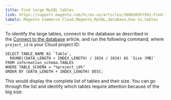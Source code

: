 ```yaml
---
title: Find large MySQL tables
link: https://support.magento.com/hc/en-us/articles/360038957591-Find-large-MySQL-tables
labels: Magento Commerce Cloud,Magento,MySQL,database,how to,tables
---
```


<p>To identify the large tables, connect to the database as described in the <a href="https://devdocs.magento.com/cloud/project/project-conf-files_services-mysql.html#connect-to-the-database">Connect to the database</a> article, and run the following command, where <code>project_id</code> is your Cloud project ID: </p>
<pre><code class="language-mysql">SELECT TABLE_NAME AS `Table`,
  ROUND((DATA_LENGTH + INDEX_LENGTH) / 1024 / 1024) AS `Size (MB)`
FROM information_schema.TABLES
WHERE TABLE_SCHEMA = "%project_id%"
ORDER BY (DATA_LENGTH + INDEX_LENGTH) DESC;
</code></pre>
<p>This would display the complete list of tables and their size. You can go through the list and identify which tables require attention because of the big size. </p>